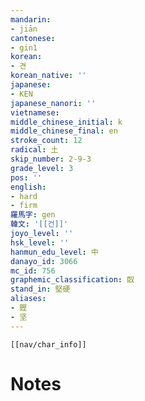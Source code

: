```yaml
---
mandarin:
- jiān
cantonese:
- gin1
korean:
- 견
korean_native: ''
japanese:
- KEN
japanese_nanori: ''
vietnamese:
middle_chinese_initial: k
middle_chinese_final: en
stroke_count: 12
radical: 土
skip_number: 2-9-3
grade_level: 3
pos: ''
english:
- hard
- firm
羅馬字: gen
韓文: '[[건]]'
joyo_level: ''
hsk_level: ''
hanmun_edu_level: 中
danayo_id: 3066
mc_id: 756
graphemic_classification: 臤
stand_in: 堅硬
aliases:
- 鏗
- 坚
---
```

```meta-bind-embed
[[nav/char_info]]
```

# Notes
